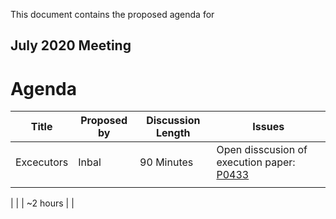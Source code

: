 This document contains the proposed agenda for

## July 2020 Meeting ##

Agenda
======

| Title                | Proposed by | Discussion Length | Issues                                         |
|----------------------|-------------|-------------------|------------------------------------------------|
| Excecutors           | Inbal       | 90 Minutes        | Open disscusion of execution paper: [P0433](http://wg21.link/p0443r13)      |
|                      |             |                   |                                                |

|                      |             | ~2 hours          |                                                |
